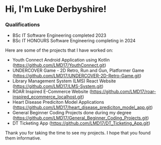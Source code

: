 # Hi, I'm Luke Derbyshire!

### Qualifications
- BSc IT Software Engineering completed 2023
- BSc IT HONOURS Software Engineering completing in 2024

Here are some of the projects that I have worked on:

- Youth Connect Android Application using Kotlin  (https://github.com/LMD17/YouthConnect.git)
- UNDERCOVER Game - 2D Retro, Run and Gun, Platformer Game  (https://github.com/LMD17/UNDERCOVER-2D-Retro-Game.git)
- Library Management System (LMS) React Website  (https://github.com/LMD17/LMS-System.git)
- ROAR Inspired E-Commerce Website  (https://github.com/LMD17/roar-inspired_ecommerce_localhost.git)
- Heart Disease Prediciton Model Applications  (https://github.com/LMD17/heart_disease_prediciton_model_app.git)
- General Beginner Coding Projects done during my degree  (https://github.com/LMD17/General_Beginner_Coding_Projects.git)
- DT Ticketing App  (https://github.com/LMD17/DT_Ticketing_App.git)


Thank you for taking the time to see my projects. I hope that you found them informative.
